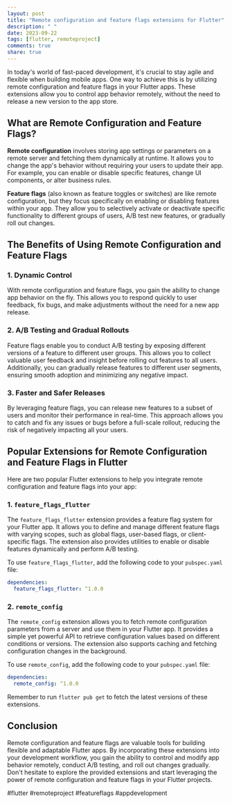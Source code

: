 ```yaml
---
layout: post
title: "Remote configuration and feature flags extensions for Flutter"
description: " "
date: 2023-09-22
tags: [flutter, remoteproject]
comments: true
share: true
---
```


In today's world of fast-paced development, it's crucial to stay agile and flexible when building mobile apps. One way to achieve this is by utilizing remote configuration and feature flags in your Flutter apps. These extensions allow you to control app behavior remotely, without the need to release a new version to the app store.

## What are Remote Configuration and Feature Flags?

**Remote configuration** involves storing app settings or parameters on a remote server and fetching them dynamically at runtime. It allows you to change the app's behavior without requiring your users to update their app. For example, you can enable or disable specific features, change UI components, or alter business rules.

**Feature flags** (also known as feature toggles or switches) are like remote configuration, but they focus specifically on enabling or disabling features within your app. They allow you to selectively activate or deactivate specific functionality to different groups of users, A/B test new features, or gradually roll out changes.

## The Benefits of Using Remote Configuration and Feature Flags

### 1. Dynamic Control

With remote configuration and feature flags, you gain the ability to change app behavior on the fly. This allows you to respond quickly to user feedback, fix bugs, and make adjustments without the need for a new app release.

### 2. A/B Testing and Gradual Rollouts

Feature flags enable you to conduct A/B testing by exposing different versions of a feature to different user groups. This allows you to collect valuable user feedback and insight before rolling out features to all users. Additionally, you can gradually release features to different user segments, ensuring smooth adoption and minimizing any negative impact.

### 3. Faster and Safer Releases

By leveraging feature flags, you can release new features to a subset of users and monitor their performance in real-time. This approach allows you to catch and fix any issues or bugs before a full-scale rollout, reducing the risk of negatively impacting all your users.

## Popular Extensions for Remote Configuration and Feature Flags in Flutter

Here are two popular Flutter extensions to help you integrate remote configuration and feature flags into your app:

### 1. `feature_flags_flutter`

The `feature_flags_flutter` extension provides a feature flag system for your Flutter app. It allows you to define and manage different feature flags with varying scopes, such as global flags, user-based flags, or client-specific flags. The extension also provides utilities to enable or disable features dynamically and perform A/B testing.

To use `feature_flags_flutter`, add the following code to your `pubspec.yaml` file:

```yaml
dependencies:
  feature_flags_flutter: ^1.0.0
```

### 2. `remote_config`

The `remote_config` extension allows you to fetch remote configuration parameters from a server and use them in your Flutter app. It provides a simple yet powerful API to retrieve configuration values based on different conditions or versions. The extension also supports caching and fetching configuration changes in the background.

To use `remote_config`, add the following code to your `pubspec.yaml` file:

```yaml
dependencies:
  remote_config: ^1.0.0
```

Remember to run `flutter pub get` to fetch the latest versions of these extensions.

## Conclusion

Remote configuration and feature flags are valuable tools for building flexible and adaptable Flutter apps. By incorporating these extensions into your development workflow, you gain the ability to control and modify app behavior remotely, conduct A/B testing, and roll out changes gradually. Don't hesitate to explore the provided extensions and start leveraging the power of remote configuration and feature flags in your Flutter projects.

#flutter #remoteproject #featureflags #appdevelopment